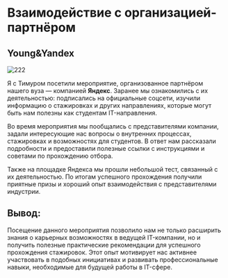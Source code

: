 # Взаимодействие с организацией-партнёром

  

## **Young&Yandex**

 

 ![222](https://github.com/user-attachments/assets/54439788-6e28-43be-bb7e-b68de5412e68)




Я с Тимуром посетили мероприятие, организованное партнёром нашего вуза — компанией **Яндекс**. Заранее мы ознакомились с их деятельностью: подписались на официальные соцсети, изучили информацию о стажировках и других направлениях, которые могут быть нам полезны как студентам IT-направления.

Во время мероприятия мы пообщались с представителями компании, задали интересующие нас вопросы о внутренних процессах, стажировках и возможностях для студентов. В ответ нам рассказали подробности и предоставили полезные ссылки с инструкциями и советами по прохождению отбора.

Также на площадке Яндекса мы прошли небольшой тест, связанный с их деятельностью. По итогам успешного прохождения получили приятные призы и хороший опыт взаимодействия с представителями индустрии.


## **Вывод:**


Посещение данного мероприятия позволило нам не только расширить знания о карьерных возможностях в ведущей IT-компании, но и получить полезные практические рекомендации для успешного прохождения стажировок. Этот опыт мотивирует нас активнее участвовать в подобных инициативах и развивать профессиональные навыки, необходимые для будущей работы в IT-сфере.  

 
